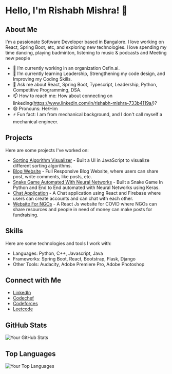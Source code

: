 # Hello, I'm Rishabh Mishra! 👋

## About Me
I'm a passionate Software Developer based in Bangalore. I love working on React, Spring Boot, etc, and exploring new technologies.
I love spending my time dancing, playing badminton, listening to music & podcasts and Meeting new people

- 🔭 I’m currently working in an organization Osfin.ai.
- 🌱 I’m currently learning Leadership, Strengthening my code design, and Improving my Coding Skills.
- 💬 Ask me about React, Spring Boot, Typescript, Leadership, Python, Competitive Programming, DSA.
- 📫 How to reach me: How about connecting on linkeding(https://www.linkedin.com/in/rishabh-mishra-733b4119a/)?
- 😄 Pronouns: He/Him
- ⚡ Fun fact: I am from mechanical background, and I don't call myself a mechanical engineer.

## Projects
Here are some projects I've worked on:

- [Sorting Algorithm Visualizer](https://51a0d46f-c933-4221-b023-ca90306f4b5c.e1-us-east-azure.choreoapps.dev/) - Built a UI in JavaScript to visualize different sorting algorithms.
- [Blog Website](https://rishabhpndt.pythonanywhere.com/) - Full Responsive Blog Website, where users can share post, write comments, like posts, etc.
- [Snake Game Automated With Neural Networks](https://www.linkedin.com/posts/rishabh-mishra-733b4119a_snake-deeplearning-snakegame-activity-6678868820586758144-jBoE) - Built a Snake Game In Python and End to End automated with Neural Networks using Keras.
- [Chat Application](https://chat-app-rishabh.web.app/) - A Chat application using React and Firebase where users can create accounts and can chat with each other.
- [Website For NGOs](https://www.ekaaksh.com) - A React Js website for COVID where NGOs can share resources and people in need of money can make posts for fundraising.

## Skills
Here are some technologies and tools I work with:

- Languages: Python, C++, Javascript, Java
- Frameworks: Spring Boot, React, Bootstrap, Flask, Django
- Other Tools: Audacity, Adobe Premiere Pro, Adobe Photoshop

## Connect with Me
- [LinkedIn](https://www.linkedin.com/in/rishabh-mishra-733b4119a/)
- [Codechef](https://www.codechef.com/users/rishabhpndt)
- [Codeforces](https://codeforces.com/profile/Rishabhpndt)
- [Leetcode](https://leetcode.com/rishabhpndt/)


## GitHub Stats
![Your GitHub Stats](https://github-readme-stats.vercel.app/api?username=RishabhMishra19&show_icons=true&theme=dark)

## Top Languages
![Your Top Languages](https://github-readme-stats.vercel.app/api/top-langs/?username=RishabhMishra19&layout=compact&theme=dark)
